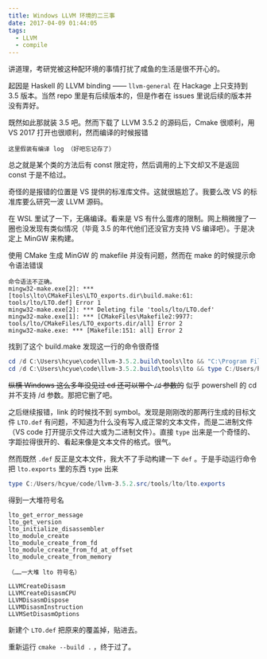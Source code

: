 ```yaml
---
title: Windows LLVM 环境的二三事
date: 2017-04-09 01:44:05
tags:
  - LLVM
  - compile
---
```


讲道理，考研党被这种配环境的事情打扰了咸鱼的生活是很不开心的。

起因是 Haskell 的 LLVM binding —— `llvm-general` 在 Hackage 上只支持到 3.5 版本。当然 repo 里是有后续版本的，但是作者在 issues 里说后续的版本并没有弄好。

既然如此那就装 3.5 吧。然而下载了 LLVM 3.5.2 的源码后，Cmake 很顺利，用 VS 2017 打开也很顺利，然而编译的时候报错

```
这里假装有编译 log （好吧忘记存了）
```

总之就是某个类的方法后有 const 限定符，然后调用的上下文却又不是返回 const 于是不给过。

奇怪的是报错的位置是 VS 提供的标准库文件。这就很尴尬了。我要么改 VS 的标准库要么研究一波 LLVM 源码。

在 WSL 里试了一下，无痛编译。看来是 VS 有什么蛋疼的限制。网上稍微搜了一圈也没发现有类似情况（毕竟 3.5 的年代他们还没官方支持 VS 编译吧）。于是决定上 MinGW 来构建。

使用 CMake 生成 MinGW 的 makefile 并没有问题，然而在 make 的时候提示命令语法错误

```
命令语法不正确。
mingw32-make.exe[2]: *** [tools\lto\CMakeFiles\LTO_exports.dir\build.make:61: tools/lto/LTO.def] Error 1
mingw32-make.exe[2]: *** Deleting file 'tools/lto/LTO.def'
mingw32-make.exe[1]: *** [CMakeFiles\Makefile2:9977: tools/lto/CMakeFiles/LTO_exports.dir/all] Error 2
mingw32-make.exe: *** [Makefile:151: all] Error 2
```

找到了这个 build.make 发现这一行的命令很奇怪

```powershell
cd /d C:\Users\hcyue\code\llvm-3.5.2.build\tools\lto && "C:\Program Files\CMake\bin\cmake.exe" -E echo EXPORTS > LTO.def
cd /d C:\Users\hcyue\code\llvm-3.5.2.build\tools\lto && type C:/Users/hcyue/code/llvm-3.5.2.src/tools/lto/lto.exports >> LTO.def
```

<del>纵横 Windows 这么多年没见过 cd 还可以带个 `/d` 参数的</del> 似乎 powershell 的 cd 并不支持 /d 参数。那把它删了吧。

之后继续报错，link 的时候找不到 symbol。发现是刚刚改的那两行生成的目标文件 `LTO.def` 有问题，不知道为什么没有写入成正常的文本文件，而是二进制文件（VS code 打开提示文件过大或为二进制文件）。直接 `type` 出来是一个奇怪的、字距拉得很开的、看起来像是文本文件的格式。很气。

然而既然 `.def` 反正是文本文件，我大不了手动构建一下 `def` 。于是手动运行命令把 `lto.exports` 里的东西 `type` 出来

```powershell
type C:/Users/hcyue/code/llvm-3.5.2.src/tools/lto/lto.exports
```

得到一大堆符号名

```
lto_get_error_message
lto_get_version
lto_initialize_disassembler
lto_module_create
lto_module_create_from_fd
lto_module_create_from_fd_at_offset
lto_module_create_from_memory

（……一大堆 lto 符号名）

LLVMCreateDisasm
LLVMCreateDisasmCPU
LLVMDisasmDispose
LLVMDisasmInstruction
LLVMSetDisasmOptions
```

新建个 `LTO.def` 把原来的覆盖掉，贴进去。

重新运行 `cmake --build .` ，终于过了。
